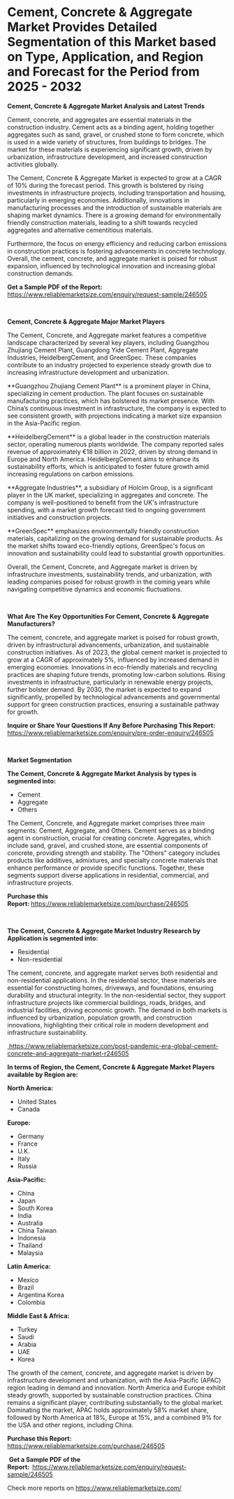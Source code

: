 <p><h1>Cement, Concrete & Aggregate Market Provides Detailed Segmentation of this Market based on Type, Application, and Region and Forecast for the Period from 2025 - 2032</h1></p><p><strong>Cement, Concrete & Aggregate Market Analysis and Latest Trends</strong></p>
<p><p>Cement, concrete, and aggregates are essential materials in the construction industry. Cement acts as a binding agent, holding together aggregates such as sand, gravel, or crushed stone to form concrete, which is used in a wide variety of structures, from buildings to bridges. The market for these materials is experiencing significant growth, driven by urbanization, infrastructure development, and increased construction activities globally.</p><p>The Cement, Concrete & Aggregate Market is expected to grow at a CAGR of 10% during the forecast period. This growth is bolstered by rising investments in infrastructure projects, including transportation and housing, particularly in emerging economies. Additionally, innovations in manufacturing processes and the introduction of sustainable materials are shaping market dynamics. There is a growing demand for environmentally friendly construction materials, leading to a shift towards recycled aggregates and alternative cementitious materials. </p><p>Furthermore, the focus on energy efficiency and reducing carbon emissions in construction practices is fostering advancements in concrete technology. Overall, the cement, concrete, and aggregate market is poised for robust expansion, influenced by technological innovation and increasing global construction demands.</p></p>
<p><strong>Get a Sample PDF of the Report:&nbsp;</strong> <a href="https://www.reliablemarketsize.com/enquiry/request-sample/246505?utm_campaign=1889&utm_medium=2&utm_source=Github&utm_content=ia&utm_term=30032025&utm_id=cement-concrete-aggregate">https://www.reliablemarketsize.com/enquiry/request-sample/246505</a></p>
<p>&nbsp;</p>
<p><strong>Cement, Concrete & Aggregate Major Market Players</strong></p>
<p><p>The Cement, Concrete, and Aggregate market features a competitive landscape characterized by several key players, including Guangzhou Zhujiang Cement Plant, Guangdong Yide Cement Plant, Aggregate Industries, HeidelbergCement, and GreenSpec. These companies contribute to an industry projected to experience steady growth due to increasing infrastructure development and urbanization.</p><p>**Guangzhou Zhujiang Cement Plant** is a prominent player in China, specializing in cement production. The plant focuses on sustainable manufacturing practices, which has bolstered its market presence. With China’s continuous investment in infrastructure, the company is expected to see consistent growth, with projections indicating a market size expansion in the Asia-Pacific region.</p><p>**HeidelbergCement** is a global leader in the construction materials sector, operating numerous plants worldwide. The company reported sales revenue of approximately €18 billion in 2022, driven by strong demand in Europe and North America. HeidelbergCement aims to enhance its sustainability efforts, which is anticipated to foster future growth amid increasing regulations on carbon emissions.</p><p>**Aggregate Industries**, a subsidiary of Holcim Group, is a significant player in the UK market, specializing in aggregates and concrete. The company is well-positioned to benefit from the UK's infrastructure spending, with a market growth forecast tied to ongoing government initiatives and construction projects.</p><p>**GreenSpec** emphasizes environmentally friendly construction materials, capitalizing on the growing demand for sustainable products. As the market shifts toward eco-friendly options, GreenSpec's focus on innovation and sustainability could lead to substantial growth opportunities.</p><p>Overall, the Cement, Concrete, and Aggregate market is driven by infrastructure investments, sustainability trends, and urbanization, with leading companies poised for robust growth in the coming years while navigating competitive dynamics and economic fluctuations.</p></p>
<p>&nbsp;</p>
<p><strong>What Are The Key Opportunities For Cement, Concrete & Aggregate Manufacturers?</strong></p>
<p><p>The cement, concrete, and aggregate market is poised for robust growth, driven by infrastructural advancements, urbanization, and sustainable construction initiatives. As of 2023, the global cement market is projected to grow at a CAGR of approximately 5%, influenced by increased demand in emerging economies. Innovations in eco-friendly materials and recycling practices are shaping future trends, promoting low-carbon solutions. Rising investments in infrastructure, particularly in renewable energy projects, further bolster demand. By 2030, the market is expected to expand significantly, propelled by technological advancements and governmental support for green construction practices, ensuring a sustainable pathway for growth.</p></p>
<p><strong>Inquire or Share Your Questions If Any Before Purchasing This Report:</strong> <a href="https://www.reliablemarketsize.com/enquiry/pre-order-enquiry/246505?utm_campaign=1889&utm_medium=2&utm_source=Github&utm_content=ia&utm_term=30032025&utm_id=cement-concrete-aggregate">https://www.reliablemarketsize.com/enquiry/pre-order-enquiry/246505</a></p>
<p>&nbsp;</p>
<p><strong>Market Segmentation</strong></p>
<p><strong>The Cement, Concrete & Aggregate Market Analysis by types is segmented into:</strong></p>
<p><ul><li>Cement</li><li>Aggregate</li><li>Others</li></ul></p>
<p><p>The Cement, Concrete, and Aggregate market comprises three main segments: Cement, Aggregate, and Others. Cement serves as a binding agent in construction, crucial for creating concrete. Aggregates, which include sand, gravel, and crushed stone, are essential components of concrete, providing strength and stability. The "Others" category includes products like additives, admixtures, and specialty concrete materials that enhance performance or provide specific functions. Together, these segments support diverse applications in residential, commercial, and infrastructure projects.</p></p>
<p><strong>Purchase this Report:&nbsp;</strong><a href="https://www.reliablemarketsize.com/purchase/246505?utm_campaign=1889&utm_medium=2&utm_source=Github&utm_content=ia&utm_term=30032025&utm_id=cement-concrete-aggregate">https://www.reliablemarketsize.com/purchase/246505</a></p>
<p>&nbsp;</p>
<p><strong>The Cement, Concrete & Aggregate Market Industry Research by Application is segmented into:</strong></p>
<p><ul><li>Residential</li><li>Non-residential</li></ul></p>
<p><p>The cement, concrete, and aggregate market serves both residential and non-residential applications. In the residential sector, these materials are essential for constructing homes, driveways, and foundations, ensuring durability and structural integrity. In the non-residential sector, they support infrastructure projects like commercial buildings, roads, bridges, and industrial facilities, driving economic growth. The demand in both markets is influenced by urbanization, population growth, and construction innovations, highlighting their critical role in modern development and infrastructure sustainability.</p></p>
<p><a href="https://www.reliablemarketsize.com/post-pandemic-era-global-cement-concrete-and-aggregate-market-r246505?utm_campaign=1889&utm_medium=2&utm_source=Github&utm_content=ia&utm_term=30032025&utm_id=cement-concrete-aggregate">&nbsp;https://www.reliablemarketsize.com/post-pandemic-era-global-cement-concrete-and-aggregate-market-r246505</a></p>
<p><strong>In terms of Region, the Cement, Concrete & Aggregate Market Players available by Region are:</strong></p>
<p>
    <p> <strong> North America: </strong>
        <ul>
            <li>United States</li>
            <li>Canada</li>
        </ul>
        </p> 
    <p> <strong> Europe: </strong>
        <ul>
            <li>Germany</li>
            <li>France</li>
            <li>U.K.</li>
            <li>Italy</li>
            <li>Russia</li>
        </ul>
        </p> 
    <p> <strong> Asia-Pacific: </strong>
        <ul>
            <li>China</li>
            <li>Japan</li>
            <li>South Korea</li>
            <li>India</li>
            <li>Australia</li>
            <li>China Taiwan</li>
            <li>Indonesia</li>
            <li>Thailand</li>
            <li>Malaysia</li>
        </ul>
        </p> 
    <p> <strong> Latin America: </strong>
        <ul>
            <li>Mexico</li>
            <li>Brazil</li>
            <li>Argentina Korea</li>
            <li>Colombia</li>
        </ul>
        </p> 
    <p> <strong> Middle East & Africa: </strong>
        <ul>
            <li>Turkey</li>
            <li>Saudi</li>
            <li>Arabia</li>
            <li>UAE</li>
            <li>Korea</li>
        </ul>
    </p>
    </p>
<p><p>The growth of the cement, concrete, and aggregate market is driven by infrastructure development and urbanization, with the Asia-Pacific (APAC) region leading in demand and innovation. North America and Europe exhibit steady growth, supported by sustainable construction practices. China remains a significant player, contributing substantially to the global market. Dominating the market, APAC holds approximately 58% market share, followed by North America at 18%, Europe at 15%, and a combined 9% for the USA and other regions, including China.</p></p>
<p><strong>Purchase this Report: </strong><a href="https://www.reliablemarketsize.com/purchase/246505?utm_campaign=1889&utm_medium=2&utm_source=Github&utm_content=ia&utm_term=30032025&utm_id=cement-concrete-aggregate">https://www.reliablemarketsize.com/purchase/246505</a></p>
<p>&nbsp;<strong>Get a Sample PDF of the Report:&nbsp;&nbsp;</strong><a href="https://www.reliablemarketsize.com/enquiry/request-sample/246505?utm_campaign=1889&utm_medium=2&utm_source=Github&utm_content=ia&utm_term=30032025&utm_id=cement-concrete-aggregate">https://www.reliablemarketsize.com/enquiry/request-sample/246505</a></p>
<p><strong></strong></p>
<p>Check more reports on <a href="https://www.reliablemarketsize.com/?utm_campaign=1889&utm_medium=2&utm_source=Github&utm_content=ia&utm_term=30032025&utm_id=cement-concrete-aggregate">https://www.reliablemarketsize.com/</a></p>